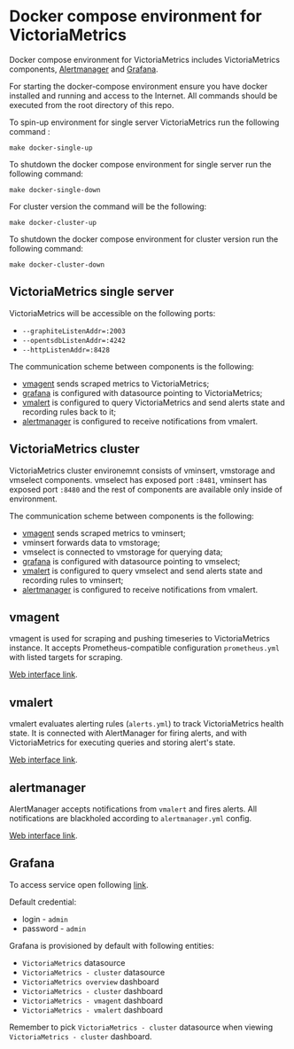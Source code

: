 # Docker compose environment for VictoriaMetrics

Docker compose environment for VictoriaMetrics includes VictoriaMetrics components,
[Alertmanager](https://prometheus.io/docs/alerting/latest/alertmanager/) 
and [Grafana](https://grafana.com/).

For starting the docker-compose environment ensure you have docker installed and running and access to the Internet.
All commands should be executed from the root directory of this repo.

To spin-up environment for single server VictoriaMetrics run the following command :
```
make docker-single-up
```

To shutdown the docker compose environment for single server run the following command:
```
make docker-single-down
```

For cluster version the command will be the following:
```
make docker-cluster-up
```

To shutdown the docker compose environment for cluster version run the following command:
```
make docker-cluster-down
```

## VictoriaMetrics single server

VictoriaMetrics will be accessible on the following ports:

* `--graphiteListenAddr=:2003`
* `--opentsdbListenAddr=:4242`
* `--httpListenAddr=:8428`

The communication scheme between components is the following:
* [vmagent](#vmagent) sends scraped metrics to VictoriaMetrics;
* [grafana](#grafana) is configured with datasource pointing to VictoriaMetrics;
* [vmalert](#vmalert) is configured to query VictoriaMetrics and send alerts state
  and recording rules back to it;
* [alertmanager](#alertmanager) is configured to receive notifications from vmalert.


## VictoriaMetrics cluster

VictoriaMetrics cluster environemnt consists of vminsert, vmstorage and vmselect components. vmselect
has exposed port `:8481`, vminsert has exposed port `:8480` and the rest of components are available
only inside of environment.

The communication scheme between components is the following:
* [vmagent](#vmagent) sends scraped metrics to vminsert;
* vminsert forwards data to vmstorage;
* vmselect is connected to vmstorage for querying data;
* [grafana](#grafana) is configured with datasource pointing to vmselect;
* [vmalert](#vmalert) is configured to query vmselect and send alerts state
  and recording rules to vminsert;
* [alertmanager](#alertmanager) is configured to receive notifications from vmalert.

## vmagent

vmagent is used for scraping and pushing timeseries to
VictoriaMetrics instance. It accepts Prometheus-compatible
configuration `prometheus.yml` with listed targets for scraping.

[Web interface link](http://localhost:8429/).

## vmalert

vmalert evaluates alerting rules (`alerts.yml`) to track VictoriaMetrics
health state. It is connected with AlertManager for firing alerts,
and with VictoriaMetrics for executing queries and storing alert's state.

[Web interface link](http://localhost:8880/).

## alertmanager

AlertManager accepts notifications from `vmalert` and fires alerts.
All notifications are blackholed according to `alertmanager.yml` config.

[Web interface link](http://localhost:9093/).

## Grafana

To access service open following [link](http://localhost:3000).

Default credential:

* login - `admin`
* password - `admin`

Grafana is provisioned by default with following entities:

* `VictoriaMetrics` datasource
* `VictoriaMetrics - cluster` datasource
* `VictoriaMetrics overview` dashboard
* `VictoriaMetrics - cluster` dashboard
* `VictoriaMetrics - vmagent` dashboard
* `VictoriaMetrics - vmalert` dashboard

Remember to pick `VictoriaMetrics - cluster` datasource when viewing `VictoriaMetrics - cluster` dashboard.